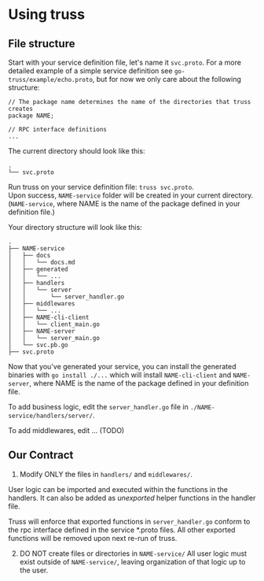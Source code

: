 # Using truss

## File structure

Start with your service definition file, let's name it `svc.proto`. 
For a more detailed example of a simple service definition see `go-truss/example/echo.proto`,
but for now we only care about the following structure:
```
// The package name determines the name of the directories that truss creates
package NAME;

// RPC interface definitions
...
```

The current directory should look like this:

```
.
└── svc.proto
```

Run truss on your service definition file: `truss svc.proto`.  
Upon success, `NAME-service` folder will be created in your current directory. 
(`NAME-service`, where NAME is the name of the package defined in your definition file.)

Your directory structure will look like this:

```
.
├── NAME-service
│   ├── docs
│   │   └── docs.md
│   ├── generated
│   │   └── ...
│   ├── handlers
│   │   └── server
│   │       └── server_handler.go
│   ├── middlewares
│   │   └── ...
│   ├── NAME-cli-client
│   │   └── client_main.go
│   ├── NAME-server
│   │   └── server_main.go
│   └── svc.pb.go
├── svc.proto
```

Now that you've generated your service, you can install the generated binaries
with `go install ./...` which will install `NAME-cli-client` and `NAME-server`,
where NAME is the name of the package defined in your definition file.

To add business logic, edit the `server_handler.go` file in `./NAME-service/handlers/server/`.

To add middlewares, edit ... (TODO)

## Our Contract

1. Modify ONLY the files in `handlers/` and `middlewares/`.

 User logic can be imported and executed within the functions in the handlers. It can also be added as _unexported_ helper functions in the handler file. 

 Truss will enforce that exported functions in `server_handler.go` conform to the rpc interface defined in the service *.proto files. All other exported functions will be removed upon next re-run of truss. 

2. DO NOT create files or directories in `NAME-service/`
 All user logic must exist outside of `NAME-service/`, leaving organization of that logic up to the user.
